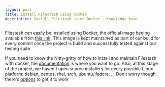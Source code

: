 ```yaml
---
layout: post
title: Install Filestash using Docker
description: Install Filestash using Docker - Knowledge base
---
```


Filestash can easily be installed using Docker, the official image beeing available from [this link](https://hub.docker.com/r/machines/filestash/tags). This image is kept maintained as part of our build for every commit once the project is build and successfully tested against our testing suite.

If you need to know the Nitty-gritty of how to install and maintain Filestash with docker, the [documentation](https://www.filestash.app/docs/install-and-upgrade/) is where you want to go. Also, at this stage of the project, we haven't open source installers for every possible Linux platform: debian, centos, rhel, arch, ubuntu, fedora, ... Don't worry though, there's [options](https://www.filestash.app/docs/install-and-upgrade/#alternative-installation-methods) to get it to work

